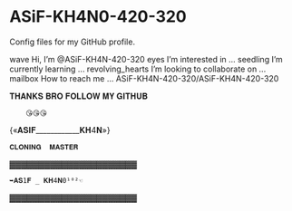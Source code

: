 # ASiF-KH4N0-420-320
Config files for my GitHub profile.



wave Hi, I’m @ASiF-KH4N-420-320
eyes I’m interested in ...
seedling I’m currently learning ...
revolving_hearts I’m looking to collaborate on ...
mailbox How to reach me ...
ASiF-KH4N-420-320/ASiF-KH4N-420-320

𝐓𝐇𝐀𝐍𝐊𝐒 𝐁𝐑𝐎 𝐅𝐎𝐋𝐋𝐎𝐖 𝐌𝐘 𝐆𝐈𝐓𝐇𝐔𝐁


        😘😘😘
{«𝐀𝐒𝐈𝐅____________𝐊𝐇4𝐍»}

    𝐂𝐋𝐎𝐍𝐈𝐍𝐆  𝐌𝐀𝐒𝐓𝐄𝐑
▓▓▓▓▓▓▓▓▓▓▓▓▓▓▓▓▓▓▓▓▓▓
    
    ➥𝐀𝐒1𝐅 _ 𝐊𝐇4𝐍0¹⁰²☜
▓▓▓▓▓▓▓▓▓▓▓▓▓▓▓▓▓▓▓▓▓▓



